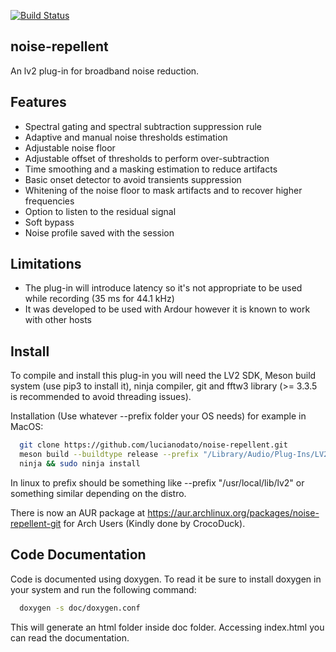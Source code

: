 [![Build Status](https://travis-ci.org/lucianodato/noise-repellent.svg?branch=master)](https://travis-ci.org/lucianodato/noise-repellent)

noise-repellent
-------
An lv2 plug-in for broadband noise reduction.

Features
-------
* Spectral gating and spectral subtraction suppression rule
* Adaptive and manual noise thresholds estimation
* Adjustable noise floor
* Adjustable offset of thresholds to perform over-subtraction
* Time smoothing and a masking estimation to reduce artifacts
* Basic onset detector to avoid transients suppression
* Whitening of the noise floor to mask artifacts and to recover higher frequencies
* Option to listen to the residual signal
* Soft bypass
* Noise profile saved with the session

Limitations
-------
* The plug-in will introduce latency so it's not appropriate to be used while recording (35 ms for 44.1 kHz)
* It was developed to be used with Ardour however it is known to work with other hosts

Install
-------
To compile and install this plug-in you will need the LV2 SDK, Meson build system (use pip3 to install it), ninja compiler, git and fftw3 library (>= 3.3.5 is recommended to avoid threading issues).

Installation (Use whatever --prefix folder your OS needs) for example in MacOS:
```bash
  git clone https://github.com/lucianodato/noise-repellent.git
  meson build --buildtype release --prefix "/Library/Audio/Plug-Ins/LV2" && cd build
  ninja && sudo ninja install
```

In linux to prefix should be something like --prefix "/usr/local/lib/lv2" or something similar depending on the distro.

There is now an AUR package at https://aur.archlinux.org/packages/noise-repellent-git for Arch Users (Kindly done by CrocoDuck).

Code Documentation
-----
Code is documented using doxygen. To read it be sure to install doxygen in your system and run the following command:

```bash
  doxygen -s doc/doxygen.conf
```
This will generate an html folder inside doc folder. Accessing index.html you can read the documentation.